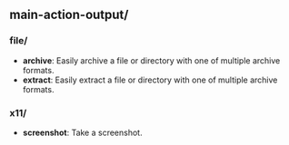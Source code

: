 
## main-action-output/

### file/

* **archive**: Easily archive a file or directory with one of multiple archive formats.
* **extract**: Easily extract a file or directory with one of multiple archive formats.

### x11/

* **screenshot**: Take a screenshot.
